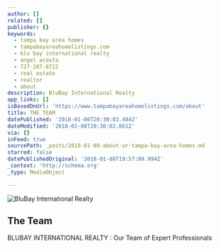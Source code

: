```yaml
---
author: []
related: []
publisher: {}
keywords:
  - tampa bay area homes
  - tampabayareahomelistings.com
  - blu bay international realty
  - angel acosta
  - 727-207-8722
  - real estate
  - realtor
  - about
description: BluBay International Realty
app_links: []
isBasedOnUrl: 'https://www.tampabayareahomelistings.com/about'
title: THE TEAM
datePublished: '2018-01-08T20:30:03.484Z'
dateModified: '2018-01-08T20:30:02.861Z'
via: {}
inFeed: true
sourcePath: _posts/2018-01-08-about-or-tampa-bay-area-homes.md
starred: false
datePublishedOriginal: '2018-01-08T19:57:09.994Z'
_context: 'http://schema.org'
_type: MediaObject

---
```

![BluBay International Realty](https://the-grid-user-content.s3-us-west-2.amazonaws.com/c5686a78-8882-460d-89a3-2c95bfcabac1.jpg)

<article style=""><h1>The Team </h1><p>BLUBAY INTERNATIONAL REALTY : Our Team of Expert Professionals</p></article>